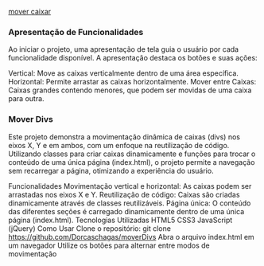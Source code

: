 <a href="https://dorcaschagas.github.io/moverDivs/">mover caixar</a>


### Apresentação de Funcionalidades
Ao iniciar o projeto, uma apresentação de tela guia o usuário por cada funcionalidade disponível. A apresentação destaca os botões e suas ações:

Vertical: Move as caixas verticalmente dentro de uma área específica.
Horizontal: Permite arrastar as caixas horizontalmente.
Mover entre Caixas: Caixas grandes contendo menores, que podem ser movidas de uma caixa para outra.


### Mover Divs
Este projeto demonstra a movimentação dinâmica de caixas (divs) nos eixos X, Y e em ambos, com um enfoque na reutilização de código. Utilizando classes para criar caixas dinamicamente e funções para trocar o conteúdo de uma única página (index.html), o projeto permite a navegação sem recarregar a página, otimizando a experiência do usuário.

Funcionalidades
Movimentação vertical e horizontal: As caixas podem ser arrastadas nos eixos X e Y.
Reutilização de código: Caixas são criadas dinamicamente através de classes reutilizáveis.
Página única: O conteúdo das diferentes seções é carregado dinamicamente dentro de uma única página (index.html).
Tecnologias Utilizadas
HTML5
CSS3
JavaScript (jQuery)
Como Usar
Clone o repositório: git clone https://github.com/Dorcaschagas/moverDivs
Abra o arquivo index.html em um navegador
Utilize os botões para alternar entre modos de movimentação


